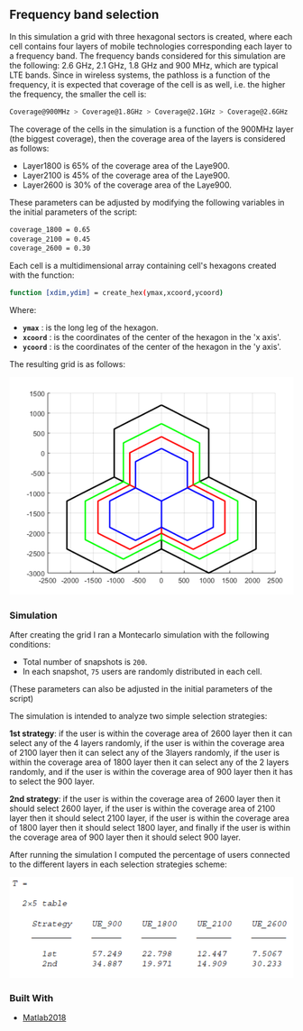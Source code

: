 <!-- Radio Resource and Spectrum Management -->
## Frequency band selection
In this simulation a grid with three hexagonal sectors is created, where each cell contains four layers of mobile technologies corresponding each layer to a frequency band. The frequency bands considered for this simulation are the following: 2.6 GHz, 2.1 GHz, 1.8 GHz and 900 MHz, which are typical LTE bands. Since in wireless systems, the pathloss is a function of the frequency, it is expected that coverage of the cell is as well, i.e. the higher the frequency, the smaller the cell is:

```sh
Coverage@900MHz > Coverage@1.8GHz > Coverage@2.1GHz > Coverage@2.6GHz
```

The coverage of the cells in the simulation is a function of the 900MHz layer (the biggest coverage), then the coverage area of the layers is considered as follows:

* Layer1800 is 65% of the coverage area of the Laye900.
* Layer2100 is 45% of the coverage area of the Laye900.
* Layer2600 is 30% of the coverage area of the Laye900.

These parameters can be adjusted by modifying the following variables in the initial parameters of the script:

```sh
coverage_1800 = 0.65
coverage_2100 = 0.45
coverage_2600 = 0.30
```

Each cell is a multidimensional array containing cell's hexagons created with the function:

```sh
function [xdim,ydim] = create_hex(ymax,xcoord,ycoord)
```

Where:
* **`ymax`** : is the long leg of the hexagon.
* **`xcoord`** : is the coordinates of the center of the hexagon in the 'x axis'.
* **`ycoord`** : is the coordinates of the center of the hexagon in the 'y axis'.

The resulting grid is as follows:

![Grid](images/grid.png)

### Simulation
After creating the grid I ran a Montecarlo simulation with the following conditions:

* Total number of snapshots is `200`.
* In each snapshot, `75` users are randomly distributed in each cell.

(These parameters can also be adjusted in the initial parameters of the script)

The simulation is intended to analyze two simple selection strategies:

**1st strategy**: if the user is within the coverage area of 2600 layer then it can select any of the 4 layers randomly, if the user is within the coverage area of 2100 layer then it can select any of the 3layers randomly, if the user is within the coverage area of 1800 layer then it can select any of the 2 layers randomly, and if the user is within the coverage area of 900 layer then it has to select the 900 layer. 

**2nd strategy**: if the user is within the coverage area of 2600 layer then it should select 2600 layer, if the user is within the coverage area of 2100 layer then it should select 2100 layer, if the user is within the coverage area of 1800 layer then it should select 1800 layer, and finally if the user is within the coverage area of 900 layer then it should select 900 layer.

After running the simulation I computed the percentage of users connected to the different layers in each selection strategies scheme:

![Results](images/results.png)

### Built With
* [Matlab2018](https://se.mathworks.com/products/matlab.html)